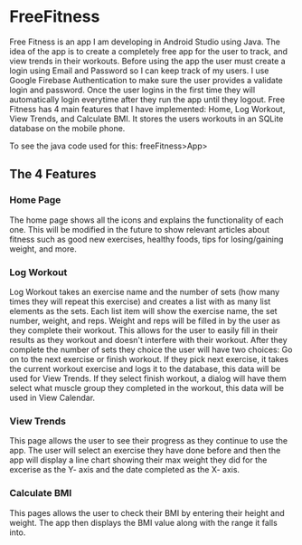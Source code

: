 # FreeFitness
Free Fitness is an app I am developing in Android Studio using Java. The idea of the app is to create a completely free app for the user to track, and view trends in their workouts. Before using the app the user must create a login using Email and Password so I can keep track of my users. I use Google Firebase Authentication to make sure the user provides a validate login and password. Once the user logins in the first time they will automatically login everytime after they run the app until they logout. Free Fitness has 4 main features that I have implemented: Home, Log Workout, View Trends, and Calculate BMI. It stores the users workouts in an SQLite database on the mobile phone.

To see the java code used for this: freeFitness>App>

## The 4 Features

### Home Page
The home page shows all the icons and explains the functionality of each one. This will be modified in the future to show relevant articles about fitness such as good new exercises, healthy foods, tips for losing/gaining weight, and more.

### Log Workout
Log Workout takes an exercise name and the number of sets (how many times they will repeat this exercise) and creates a list with as many list elements as the sets. Each list item will show the exercise name, the set number, weight, and reps. Weight and reps will be filled in by the user as they complete their workout. This allows for the user to easily fill in their results as they workout and doesn't interfere with their workout. After they complete the number of sets they choice the user will have two choices: Go on to the next exercise or finish workout. If they pick next exercise, it takes the current workout exercise and logs it to the database, this data will be used for View Trends. If they select finish workout, a dialog will have them select what muscle group they completed in the workout, this data will be used in View Calendar.

### View Trends
This page allows the user to see their progress as they continue to use the app. The user will select an exercise they have done before and then the app will display a line chart showing their max weight they did for the excerise as the Y- axis and the date completed as the X- axis.



### Calculate BMI
This pages allows the user to check their BMI by entering their height and weight. The app then displays the BMI value along with the range it falls into.
